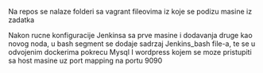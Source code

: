 Na repos se nalaze folderi sa vagrant fileovima iz koje se podizu masine iz zadatka

Nakon rucne konfiguracije Jenkinsa sa prve masine i dodavanja druge kao novog noda,
u bash segment se dodaje sadrzaj Jenkins_bash file-a, te se u odvojenim dockerima pokrecu
Mysql I wordpress kojem se moze pristupiti sa host masine uz port mapping na portu 9090
